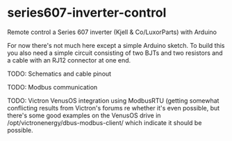 # series607-inverter-control
Remote control a Series 607 inverter (Kjell &amp; Co/LuxorParts) with Arduino

For now there's not much here except a simple Arduino sketch. To build this you also need a simple circuit consisting of two BJTs and two resistors and a cable with an RJ12 connector at one end.

TODO: Schematics and cable pinout

TODO: Modbus communication

TODO: Victron VenusOS integration using ModbusRTU (getting somewhat conflicting results from Victron's forums re whether it's even possible, but there's some good examples on the VenusOS drive in /opt/victronenergy/dbus-modbus-client/ which indicate it should be possible.

